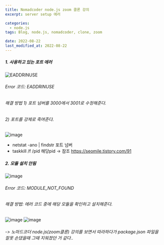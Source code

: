 ```yaml
---
title: Nomadcoder node.js zoom 클론 강의
excerpt: server setup 에러

categories:
  - node.js
tags: Blog, node.js, nomadcoder, clone, zoom

date: 2022-08-22
last_modified_at: 2022-08-22
---
```


##### **1. 사용하고 있는 포트 에러**
![EADDRINUSE](https://user-images.githubusercontent.com/49359846/185800490-ebc38565-bffe-4bcd-add9-bb95a34fc598.PNG)
###### Error 코드: EADDRINUSE
###### 해결 방법 1) 포트 넘버를 3000에서 3001로 수정해준다.
######           2) 포트를 강제로 죽여준다.
![image](https://user-images.githubusercontent.com/49359846/185805567-595c0aaf-69c9-45cb-bab5-85d769e0382a.png)
 - netstat -ano | findstr 포트 넘버
 - taskkill /f /pid 해당pid
-> 참조 https://seomile.tistory.com/91 

##### **2. 모듈 설치 안됨**
![image](https://user-images.githubusercontent.com/49359846/185805691-ae89aed3-02f4-4a4f-a23c-f449b2701869.png)
###### Error 코드: MODULE_NOT_FOUND
###### 해결 방법: 에러 코드 중에 해당 모듈을 확인하고 설치해준다.
![image](https://user-images.githubusercontent.com/49359846/185805863-eea041f7-a74e-4c19-aa3c-6f4aa92a8bfb.png)
![image](https://user-images.githubusercontent.com/49359846/185805875-dbc3d5d1-6077-4149-ae0a-da7d19f5e528.png)
###### -> 노마드코더 node.js(zoom클론) 강의를 보면서 따라하다가 package.json 파일을 잘못 손댔을때 그때 지워졌던 거 같다..

